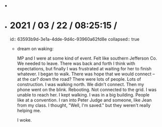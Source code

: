-
- # 2021 / 03 / 22 / 08:25:15 /
  id:: 63593b9d-3e1a-4dde-9d4c-93960a62fd8e
  collapsed:: true
	- dream on waking:
	  
	  MP and I were at some kind of event. Felt like southern Jefferson Co. We needed to leave. There was back and forth I think with expectations, but finally I was frustrated at waiting for her to finish whatever. I began to walk. There was hope that we would connect – at the car? down the road? There were lots of people. Lots of construction. I was walking north. We didn't connect. Then my phone went on the blink. Rebooting. Not connected to the grid. I was unable to reach her. I kept walking. I was in a big building. People like at a convention. I ran into Peter Judge and someone, like Jean from my class. I thought, "Well, I'm saved." but they weren't really helping me.
	  
	  I woke.
	  
	  <!-- Exported from TiddlyWiki at 19:18, 22nd October 2022 -->
